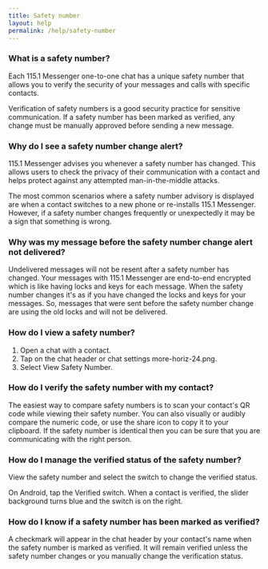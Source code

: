 ```yaml
---
title: Safety number
layout: help
permalink: /help/safety-number
---
```


### What is a safety number?

Each 115.1 Messenger one-to-one chat has a unique safety number that allows you to verify the security of your messages and calls with specific contacts. 

Verification of safety numbers is a good security practice for sensitive communication. If a safety number has been marked as verified, any change must be manually approved before sending a new message.

### Why do I see a safety number change alert?

115.1 Messenger advises you whenever a safety number has changed. This allows users to check the privacy of their communication with a contact and helps protect against any attempted man-in-the-middle attacks.

The most common scenarios where a safety number advisory is displayed are when a contact switches to a new phone or re-installs 115.1 Messenger. However, if a safety number changes frequently or unexpectedly it may be a sign that something is wrong.

### Why was my message before the safety number change alert not delivered?

Undelivered messages will not be resent after a safety number has changed. Your messages with 115.1 Messenger are end-to-end encrypted which is like having locks and keys for each message. When the safety number changes it's as if you have changed the locks and keys for your messages. So, messages that were sent before the safety number change are using the old locks and will not be delivered.

### How do I view a safety number?

1. Open a chat with a contact.
2. Tap on the chat header or chat settings more-horiz-24.png.
3. Select View Safety Number.

### How do I verify the safety number with my contact?

The easiest way to compare safety numbers is to scan your contact's QR code while viewing their safety number. You can also visually or audibly compare the numeric code, or use the share icon to copy it to your clipboard. If the safety number is identical then you can be sure that you are communicating with the right person.

### How do I manage the verified status of the safety number?

View the safety number and select the switch to change the verified status.

On Android, tap the Verified switch. When a contact is verified, the slider background turns blue and the switch is on the right.

### How do I know if a safety number has been marked as verified?

A checkmark will appear in the chat header by your contact's name when the safety number is marked as verified. It will remain verified unless the safety number changes or you manually change the verification status.

 